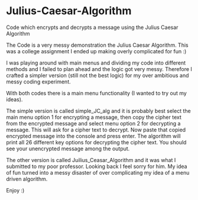 # Julius-Caesar-Algorithm
Code which encrypts and decrypts a message using the Julius Caesar Algorithm

The Code is a very messy demonstration the Julius Caesar Algorithm. This was a college assignment I ended up making overly complicated for fun :)

I was playing around with main menus and dividing my code into different methods and I failed to plan ahead and the logic got very messy. Therefore I crafted a simpler version (still not the best logic) for my over ambitious and messy coding experiment.

With both codes there is a main menu functionality (I wanted to try out my ideas).

The simple version is called simple_JC_alg and it is probably best select the main menu option 1 for encrypting a message, then copy the cipher text from the encrypted message and select menu option 2 for decrypting a message. This will ask for a cipher text to decrypt. Now paste that copied encrypted message into the console and press enter. The algorithm will print all 26 different key options for decrypting the cipher text. You should see your unencrypted message among the output.

The other version is called Juilius_Ceasar_Algorithm and it was what I submitted to my poor professor. Looking back I feel sorry for him. My idea of fun turned into a messy disaster of over complicating my idea of a menu driven algorithm. 

Enjoy :)


